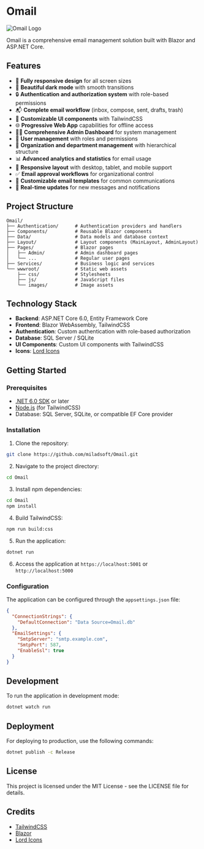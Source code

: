 # Omail

![Omail Logo](Omail/wwwroot/images/logo.png)

Omail is a comprehensive email management solution built with Blazor and ASP.NET Core.

## Features

- 📱 **Fully responsive design** for all screen sizes
- 🌙 **Beautiful dark mode** with smooth transitions
- 🔒 **Authentication and authorization system** with role-based permissions
- 📬 **Complete email workflow** (inbox, compose, sent, drafts, trash)
- 🎨 **Customizable UI components** with TailwindCSS
- 🌐 **Progressive Web App** capabilities for offline access
- 👨‍💼 **Comprehensive Admin Dashboard** for system management
- 👥 **User management** with roles and permissions
- 🏢 **Organization and department management** with hierarchical structure
- 📊 **Advanced analytics and statistics** for email usage
- 📱 **Responsive layout** with desktop, tablet, and mobile support
- ✅ **Email approval workflows** for organizational control
- 📧 **Customizable email templates** for common communications
- 🔄 **Real-time updates** for new messages and notifications

## Project Structure

```
Omail/
├── Authentication/      # Authentication providers and handlers
├── Components/          # Reusable Blazor components
├── Data/                # Data models and database context
├── Layout/              # Layout components (MainLayout, AdminLayout)
├── Pages/               # Blazor pages
│   ├── Admin/           # Admin dashboard pages
│   └── ...              # Regular user pages
├── Services/            # Business logic and services
└── wwwroot/             # Static web assets
    ├── css/             # Stylesheets
    ├── js/              # JavaScript files
    └── images/          # Image assets
```

## Technology Stack

- **Backend**: ASP.NET Core 6.0, Entity Framework Core
- **Frontend**: Blazor WebAssembly, TailwindCSS
- **Authentication**: Custom authentication with role-based authorization
- **Database**: SQL Server / SQLite
- **UI Components**: Custom UI components with TailwindCSS
- **Icons**: [Lord Icons](https://lordicon.com/)

## Getting Started

### Prerequisites

- [.NET 6.0 SDK](https://dotnet.microsoft.com/download/dotnet/6.0) or later
- [Node.js](https://nodejs.org/) (for TailwindCSS)
- Database: SQL Server, SQLite, or compatible EF Core provider

### Installation

1. Clone the repository:

```bash
git clone https://github.com/miladsoft/Omail.git
```

2. Navigate to the project directory:

```bash
cd Omail
```

3. Install npm dependencies:

```bash
cd Omail
npm install
```

4. Build TailwindCSS:

```bash
npm run build:css
```

5. Run the application:

```bash
dotnet run
```

6. Access the application at `https://localhost:5001` or `http://localhost:5000`

### Configuration

The application can be configured through the `appsettings.json` file:

```json
{
  "ConnectionStrings": {
    "DefaultConnection": "Data Source=Omail.db"
  },
  "EmailSettings": {
    "SmtpServer": "smtp.example.com",
    "SmtpPort": 587,
    "EnableSsl": true
  }
}
```

## Development

To run the application in development mode:

```bash
dotnet watch run
```

## Deployment

For deploying to production, use the following commands:

```bash
dotnet publish -c Release
```

## License

This project is licensed under the MIT License - see the LICENSE file for details.

## Credits

- [TailwindCSS](https://tailwindcss.com/)
- [Blazor](https://dotnet.microsoft.com/apps/aspnet/web-apps/blazor)
- [Lord Icons](https://lordicon.com/)